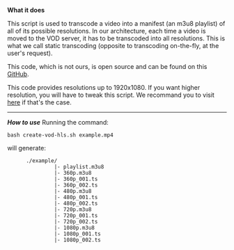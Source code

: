 **What it does**

This script is used to transcode a video into a manifest (an m3u8 playlist) of all of its possible resolutions.
In our architecture, each time a video is moved to the VOD server, it has to be transcoded into all resolutions.
This is what we call static transcoding (opposite to transcoding on-the-fly, at the user's request).

This code, which is not ours, is open source and can be found on this [GitHub](https://gist.github.com/mrbar42/ae111731906f958b396f30906004b3fa). 


This code provides resolutions up to 1920x1080. If you want higher resolution, you will have to tweak this script. We recommand you to visit [here](https://docs.peer5.com/guides/production-ready-hls-vod/) if that's the case.

---

***How to use***
Running the command:
```
bash create-vod-hls.sh example.mp4
```
will generate:

```
      ./example/
               |- playlist.m3u8
               |- 360p.m3u8
               |- 360p_001.ts
               |- 360p_002.ts
               |- 480p.m3u8
               |- 480p_001.ts
               |- 480p_002.ts
               |- 720p.m3u8
               |- 720p_001.ts
               |- 720p_002.ts
               |- 1080p.m3u8
               |- 1080p_001.ts
               |- 1080p_002.ts  
```

  
